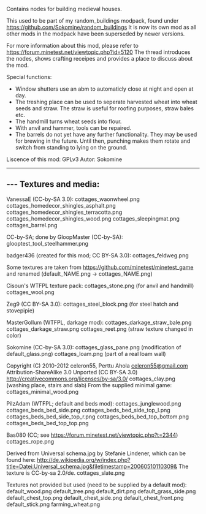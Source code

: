 Contains nodes for building medieval houses.

This used to be part of my random_buildings modpack, found under
	https://github.com/Sokomine/random_buildings
It is now its own mod as all other mods in the modpack have been
superseded by newer versions.

For more information about this mod, please refer to
	https://forum.minetest.net/viewtopic.php?id=5120
The thread introduces the nodes, shows crafting receipes and provides a place
to discuss about the mod.

Special functions:
* Window shutters use an abm to automaticly close at night and open at day.
* The treshing place can be used to seperate harvested wheat into wheat seeds
  and straw. The straw is useful for roofing purposes, straw bales etc.
* The handmill turns wheat seeds into flour.
* With anvil and hammer, tools can be repaired.
* The barrels do not yet have any further functionality. They may be used for
  brewing in the future. Until then, punching makes them rotate and switch from
  standing to lying on the ground. 

Liscence of this mod: GPLv3
Autor: Sokomine

---
--- Textures and media:
---
VanessaE (CC-by-SA 3.0):
   cottages_waonwheel.png 
   cottages_homedecor_shingles_asphalt.png
   cottages_homedecor_shingles_terracotta.png
   cottages_homedecor_shingles_wood.png
   cottages_sleepingmat.png
   cottages_barrel.png 

CC-by-SA; done by GloopMaster (CC-by-SA):
   glooptest_tool_steelhammer.png

badger436 (created for this mod; CC BY-SA 3.0):
   cottages_feldweg.png

Some textures are taken from
	https://github.com/minetest/minetest_game
and renamed (default_NAME.png -> cottages_NAME.png)

Cisoun's WTFPL texture pack:
   cottages_stone.png (for anvil and handmill)
   cottages_wool.png

Zeg9 (CC BY-SA 3.0):
   cottages_steel_block.png (for steel hatch and stovepipie)

MasterGollum (WTFPL, darkage mod):
   cottages_darkage_straw_bale.png
   cottages_darkage_straw.png
   cottages_reet.png (straw texture changed in color)

Sokomine (CC-by-SA 3.0):
   cottages_glass_pane.png (modification of default_glass.png)
   cottages_loam.png (part of a real loam wall)

Copyright (C) 2010-2012 celeron55, Perttu Ahola <celeron55@gmail.com>
Attribution-ShareAlike 3.0 Unported (CC BY-SA 3.0)
http://creativecommons.org/licenses/by-sa/3.0/
   cottages_clay.png (washing place, stairs and slab)
From the supplied minimal game:
   cottages_minimal_wood.png
   
PilzAdam (WTFPL; default and beds mod):
   cottages_junglewood.png
   cottages_beds_bed_side.png
   cottages_beds_bed_side_top_l.png
   cottages_beds_bed_side_top_r.png
   cottages_beds_bed_top_bottom.png
   cottages_beds_bed_top_top.png

Bas080 (CC; see https://forum.minetest.net/viewtopic.php?t=2344)
   cottages_rope.png

Derived from Universal schema.jpg by Stefanie Lindener, which can be found here: http://de.wikipedia.org/w/index.php?title=Datei:Universal_schema.jpg&filetimestamp=20060510110309& The texture is CC-by-sa 2.0/de.
   cottages_slate.png

Textures not provided but used (need to be supplied by a default mod):
	default_wood.png
	default_tree.png
	default_dirt.png
	default_grass_side.png
	default_chest_top.png
	default_chest_side.png
	default_chest_front.png
	default_stick.png
	farming_wheat.png
